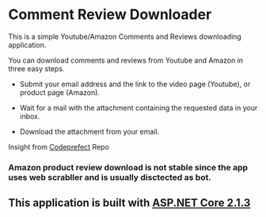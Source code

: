 # Comment Review Downloader

This is a simple Youtube/Amazon Comments and Reviews downloading application.

You can download comments and reviews from Youtube and Amazon in three easy steps.

- Submit your email address and the link to the video page (Youtube), or product page (Amazon).

- Wait for a mail with the attachment containing the requested data in your inbox.

- Download the attachment from your email.

Insight from [Codeprefect](https://github.com/codeprefect/commentsdownloader) Repo

### Amazon product review download is not stable since the app uses web scrabller and is usually disctected as bot.

## This application is built with [ASP.NET Core 2.1.3](https://asp.net)
